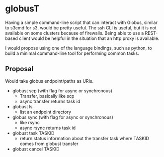 # globusT

Having a simple command-line script that can interact with Globus, similar to s3cmd for s3, would be pretty useful. The ssh CLI is useful, but it is not available on some clusters because of firewalls. Being able to use a REST-based client would be helpful in the situation that an http proxy is available.  

I would propose using one of the language bindings, such as python, to build a minimal command-line tool for performing common tasks.

## Proposal

Would take globus endpoint/paths as URIs.

- globust scp (with flag for async or synchronous)
  - Transfer, basically like scp
  - async transfer returns task id
- globust ls
  - list an endpoint directory
- globus sync (with flag for async or synchronous)
  - like rsync
  - async rsync returns task id
- globust task TASKID
  - return status information about the transfer task where TASKID comes from globust transfer
- globust cancel TASKID
